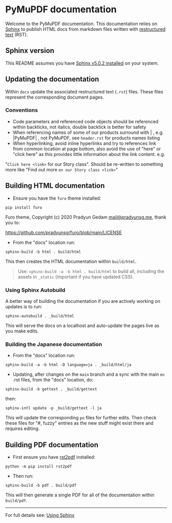 # PyMuPDF documentation

Welcome to the PyMuPDF documentation. This documentation relies on [Sphinx](https://www.sphinx-doc.org/en/master/) to publish HTML docs from markdown files written with [restructured text](https://en.wikipedia.org/wiki/ReStructuredText) (RST).


## Sphinx version

This README assumes you have [Sphinx v5.0.2 installed](https://www.sphinx-doc.org/en/master/usage/installation.html) on your system.


## Updating the documentation

Within `docs` update the associated restructured text (`.rst`) files. These files represent the corresponding document pages. 

### Conventions

- Code parameters and referenced code objects should be referenced within backticks, not italics, double backtick is better for safety
- When referencing names of some of our products surround with | , e.g. |PyMuPDF| , not PyMuPDF, see `header.rst` for products names listing
- When hyperlinking, avoid inline hyperlinks and try to references link from common location at page bottom, also avoid the use of "here" or "click here" as this provides little information about the link content. e.g.

"`Click here <link>` for our Story class". Should be re-written to something more like "Find out more `on our Story class <link>`"

## Building HTML documentation

- Ensure you have the `furo` theme installed:

`pip install furo`

Furo theme, Copyright (c) 2020 Pradyun Gedam <mail@pradyunsg.me>, thank you to:

https://github.com/pradyunsg/furo/blob/main/LICENSE


- From the "docs" location run:

`sphinx-build -b html . build/html`

This then creates the HTML documentation within `build/html`. 

> Use: `sphinx-build -a -b html . build/html` to build all, including the assets in `_static` (important if you have updated CSS).


### Using Sphinx Autobuild

A better way of building the documentation if you are actively working on updates is to run:

`sphinx-autobuild . _build/html`

This will serve the docs on a localhost and auto-update the pages live as you make edits.

### Building the Japanese documentation

- From the "docs" location run:

`sphinx-build -a -b html -D language=ja . _build/html/ja`


- Updating, after changes on the `main` branch and a sync with the main `en` .rst files, from the "docs" location, do:

`sphinx-build -b gettext . _build/gettext`

then:

`sphinx-intl update -p _build/gettext -l ja`

This will update the corresponding `po` files for further edits. Then check these files for "#, fuzzy" entries as the new stuff might exist there and requires editing.


## Building PDF documentation

- First ensure you have [rst2pdf](https://pypi.org/project/rst2pdf/) installed:

`python -m pip install rst2pdf`

- Then run:

`sphinx-build -b pdf . build/pdf`

This will then generate a single PDF for all of the documentation within `build/pdf`.


---


For full details see: [Using Sphinx](https://www.sphinx-doc.org/en/master/usage/index.html) 



